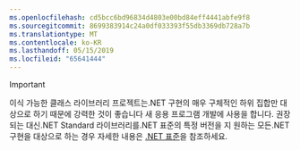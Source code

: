 ```yaml
---
ms.openlocfilehash: cd5bcc6bd96834d4803e00bd84eff4441abfe9f8
ms.sourcegitcommit: 8699383914c24a0df033393f55db3369db728a7b
ms.translationtype: MT
ms.contentlocale: ko-KR
ms.lasthandoff: 05/15/2019
ms.locfileid: "65641444"
---
```

> [!IMPORTANT]
> 이식 가능한 클래스 라이브러리 프로젝트는.NET 구현의 매우 구체적인 하위 집합만 대상으로 하기 때문에 강력한 것이 좋습니다 새 응용 프로그램 개발에 사용을 합니다. 권장 되는 대신.NET Standard 라이브러리를.NET 표준의 특정 버전을 지 원하는 모든.NET 구현을 대상으로 하는 경우 자세한 내용은 [.NET 표준](~/docs/standard/net-standard.md)을 참조하세요.
